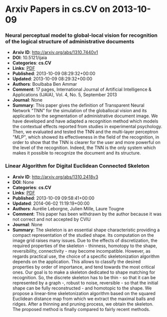 # Arxiv Papers in cs.CV on 2013-10-09
### Neural perceptual model to global-local vision for recognition of the logical structure of administrative documents
- **Arxiv ID**: http://arxiv.org/abs/1310.7440v1
- **DOI**: 10.5121/ijaia
- **Categories**: **cs.CV**
- **Links**: [PDF](http://arxiv.org/pdf/1310.7440v1)
- **Published**: 2013-10-09 08:29:32+00:00
- **Updated**: 2013-10-09 08:29:32+00:00
- **Authors**: Boulbaba Ben Ammar
- **Comment**: 17 pages, International Journal of Artificial Intelligence &
  Applications (IJAIA), Vol. 4, No. 5, September 2013
- **Journal**: None
- **Summary**: This paper gives the definition of Transparent Neural Network "TNN" for the simulation of the globallocal vision and its application to the segmentation of administrative document image. We have developed and have adapted a recognition method which models the contextual effects reported from studies in experimental psychology. Then, we evaluated and tested the TNN and the multi-layer perceptron "MLP", which showed its effectiveness in the field of the recognition, in order to show that the TNN is clearer for the user and more powerful on the level of the recognition. Indeed, the TNN is the only system which makes it possible to recognize the document and its structure.



### Linear Algorithm for Digital Euclidean Connected Skeleton
- **Arxiv ID**: http://arxiv.org/abs/1310.2418v3
- **DOI**: None
- **Categories**: **cs.CV**
- **Links**: [PDF](http://arxiv.org/pdf/1310.2418v3)
- **Published**: 2013-10-09 09:58:41+00:00
- **Updated**: 2014-06-02 11:19:19+00:00
- **Authors**: Aurélie Leborgne, Julien Mille, Laure Tougne
- **Comment**: This paper has been withdrawn by the author because it was not
  correct and not accepted by CVIU
- **Journal**: None
- **Summary**: The skeleton is an essential shape characteristic providing a compact representation of the studied shape. Its computation on the image grid raises many issues. Due to the effects of discretization, the required properties of the skeleton - thinness, homotopy to the shape, reversibility, connectivity - may become incompatible. However, as regards practical use, the choice of a specific skeletonization algorithm depends on the application. This allows to classify the desired properties by order of importance, and tend towards the most critical ones. Our goal is to make a skeleton dedicated to shape matching for recognition. So, the discrete skeleton has to be thin - so that it can be represented by a graph -, robust to noise, reversible - so that the initial shape can be fully reconstructed - and homotopic to the shape. We propose a linear-time skeletonization algorithm based on the squared Euclidean distance map from which we extract the maximal balls and ridges. After a thinning and pruning process, we obtain the skeleton. The proposed method is finally compared to fairly recent methods.



